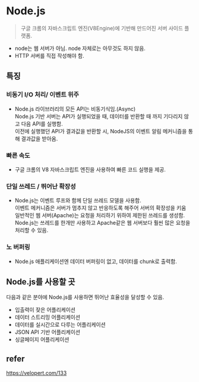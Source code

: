 # Node.js
>   구글 크롬의 자바스크립트 엔진(V8Engine)에 기반해 만드어진 서버 사이드 플랫폼.

- node는 웹 서버가 아님. node 자체로는 아무것도 하지 않음. 
- HTTP 서버를 직접 작성해야 함.

## 특징

### 비동기 I/O 처리/ 이벤트 위주  
- Node.js 라이브러리의 모든 API는 비동기식임.(Async)  
    Node.js 기반 서버는 API가 실행되었을 때, 데이터를 반환할 때 까지 기다리지 않고 다음 API를 실행함.  
    이전에 실행했던 API가 결과값을 반환할 시, NodeJS의 이벤트 알림 메커니즘을 통해 결과값을 받아옴.
### 빠른 속도  
- 구글 크롬의 V8 자바스크립트 엔진을 사용하여 빠른 코드 실행을 제공.  
### 단일 쓰레드 / 뛰어난 확장성  
-  Node.js는 이벤트 루프와 함께 단일 쓰레드 모델을 사용함.    
    이벤트 메커니즘은 서버가 멈추지 않고 반응하도록 해주어 서버의 확장성을 키움  
    일반적인 웹 서버(Apache)는 요청을 처리하기 위하여 제한된 쓰레드를 생성함.   
    Node.js는 쓰레드를 한개만 사용하고 Apache같은 웹 서버보다 훨씬 많은 요청을 처리할 수 있음.  
### 노 버퍼링  
- Node.js 애플리케이션엔 데이터 버퍼링이 없고, 데이터를 chunk로 출력함.

## Node.js를 사용할 곳
다음과 같은 분야에 Node.js를 사용하면 뛰어난 효율성을 달성할 수 있음.

- 입출력이 잦은 어플리케이션
- 데이터 스트리밍 어플리케이션
- 데이터를 실시간으로 다루는 어플리케이션
- JSON API 기반 어플리케이션
- 싱글페이지 어플리케이션


## refer
https://velopert.com/133